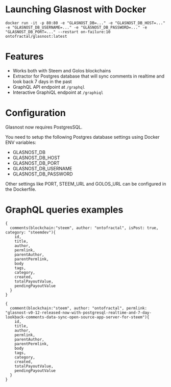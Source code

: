 # Launching Glasnost with Docker

```
docker run -it -p 80:80 -e "GLASNOST_DB=..." -e "GLASNOST_DB_HOST=..." -e "GLASNOST_DB_USERNAME=..." -e "GLASNOST_DB_PASSWORD=..." -e "GLASNOST_DB_PORT=..." --restart on-failure:10 ontofractal/glasnost:latest
```

# Features

* Works both with Steem and Golos blockchains
* Extractor for Postgres database that will sync comments in realtime and look back 7 days in the past  
* GraphQL API endpoint at `/graphql`
* Interactive GraphiQL endpoint at `/graphiql`

# Configuration

Glasnost now requires PostgresSQL.

You need to setup the following Postgres database settings using Docker ENV variables:

* GLASNOST_DB
* GLASNOST_DB_HOST
* GLASNOST_DB_PORT
* GLASNOST_DB_USERNAME
* GLASNOST_DB_PASSWORD

Other settings like PORT, STEEM_URL and GOLOS_URL can be configured in the Dockerfile.

#  GraphQL queries examples

```
{
  comments(blockchain:"steem", author: "ontofractal", isPost: true, category: "steemdev"){
    id,
    title,
    author,
    permlink,
    parentAuthor,
    parentPermlink,
    body
    tags,
    category,
    created,
    totalPayoutValue,
    pendingPayoutValue
  }
}
```


```
{
  comment(blockchain:"steem", author: "ontofractal", permlink: "glasnost-v0-12-released-now-with-postgresql-realtime-and-7-day-lookback-comments-data-sync-open-source-app-server-for-steem"){
    id,
    title,
    author,
    permlink,
    parentAuthor,
    parentPermlink,
    body
    tags,
    category,
    created,
    totalPayoutValue,
    pendingPayoutValue
  }
}
```
